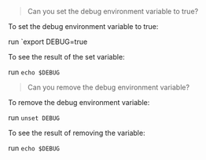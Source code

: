 >Can you set the debug environment variable to true?

To set the debug environment variable to true:

run `export DEBUG=true

To see the result of the set variable:

run `echo $DEBUG`

>Can you remove the debug environment variable?

To remove the debug environment variable:

run `unset DEBUG`

To see the result of removing the variable:

run `echo $DEBUG`
